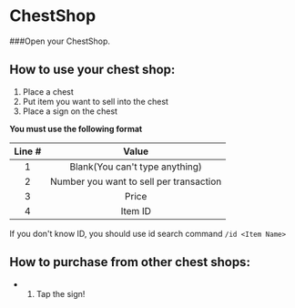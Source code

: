 # ChestShop
###Open your ChestShop.

## How to use your chest shop:
1. Place a chest
2. Put item you want to sell into the chest
3. Place a sign on the chest

  **You must use the following format**
  
  | Line # | Value |
  | :------: | :---: |
  | 1 | Blank(You can't type anything) |
  | 2 | Number you want to sell per transaction |
  | 3 | Price |
  | 4 | Item ID |
  
  If you don't know ID, you should use id search command `/id <Item Name>`

## How to purchase from other chest shops:

- 1. Tap the sign!
